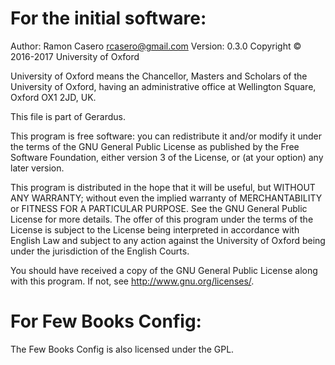 # For the initial software:
Author: Ramon Casero <rcasero@gmail.com>
Version: 0.3.0
Copyright © 2016-2017 University of Oxford
 
University of Oxford means the Chancellor, Masters and Scholars of
the University of Oxford, having an administrative office at
Wellington Square, Oxford OX1 2JD, UK. 

This file is part of Gerardus.

This program is free software: you can redistribute it and/or modify
it under the terms of the GNU General Public License as published by
the Free Software Foundation, either version 3 of the License, or
(at your option) any later version.

This program is distributed in the hope that it will be useful,
but WITHOUT ANY WARRANTY; without even the implied warranty of
MERCHANTABILITY or FITNESS FOR A PARTICULAR PURPOSE.  See the
GNU General Public License for more details. The offer of this
program under the terms of the License is subject to the License
being interpreted in accordance with English Law and subject to any
action against the University of Oxford being under the jurisdiction
of the English Courts.

You should have received a copy of the GNU General Public License
along with this program.  If not, see <http://www.gnu.org/licenses/>.

# For Few Books Config:
The Few Books Config is also licensed under the GPL.